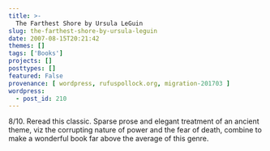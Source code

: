 ```yaml
---
title: >-
  The Farthest Shore by Ursula LeGuin
slug: the-farthest-shore-by-ursula-leguin
date: 2007-08-15T20:21:42
themes: []
tags: ['Books']
projects: []
posttypes: []
featured: False
provenance: [ wordpress, rufuspollock.org, migration-201703 ]
wordpress:
  - post_id: 210
---
```


8/10. Reread this classic. Sparse prose and elegant treatment of an ancient theme, viz the corrupting nature of power and the fear of death, combine to make a wonderful book far above the average of this genre.

